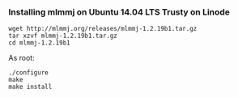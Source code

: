 ### Installing mlmmj on Ubuntu 14.04 LTS Trusty on Linode ###

    wget http://mlmmj.org/releases/mlmmj-1.2.19b1.tar.gz
    tar xzvf mlmmj-1.2.19b1.tar.gz
    cd mlmmj-1.2.19b1

As root:

    ./configure
    make
    make install

